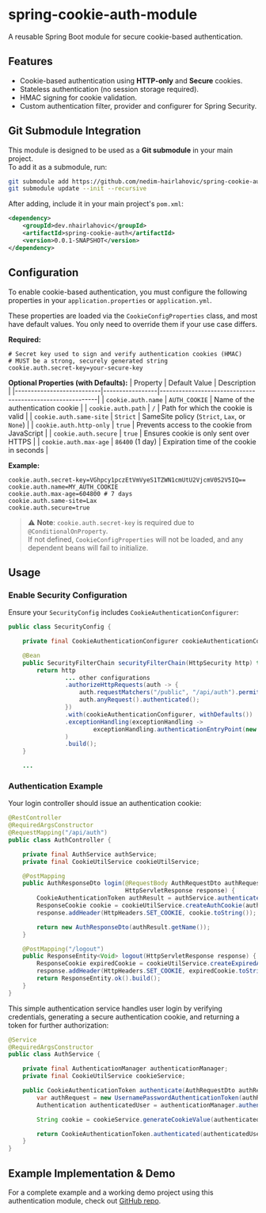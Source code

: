 # spring-cookie-auth-module

A reusable Spring Boot module for secure cookie-based authentication.

## Features
- Cookie-based authentication using **HTTP-only** and **Secure** cookies.
- Stateless authentication (no session storage required).
- HMAC signing for cookie validation.
- Custom authentication filter, provider and configurer for Spring Security.

## Git Submodule Integration

This module is designed to be used as a **Git submodule** in your main project.  
To add it as a submodule, run:

```sh
git submodule add https://github.com/nedim-hairlahovic/spring-cookie-auth-module.git <folder-name>
git submodule update --init --recursive
```

After adding, include it in your main project's  `pom.xml`:
```xml
<dependency>
    <groupId>dev.nhairlahovic</groupId>
    <artifactId>spring-cookie-auth</artifactId>
    <version>0.0.1-SNAPSHOT</version>
</dependency>
```
## Configuration

To enable cookie-based authentication, you must configure the following properties in your `application.properties` or `application.yml`.

These properties are loaded via the `CookieConfigProperties` class, and most have default values. You only need to override them if your use case differs.

**Required:**
```properties
# Secret key used to sign and verify authentication cookies (HMAC)
# MUST be a strong, securely generated string
cookie.auth.secret-key=your-secure-key
```

**Optional Properties (with Defaults):**
| Property                  | Default Value   | Description                                              |
|---------------------------|-----------------|----------------------------------------------------------|
| `cookie.auth.name`        | `AUTH_COOKIE`    | Name of the authentication cookie                        |
| `cookie.auth.path`        | `/`              | Path for which the cookie is valid                       |
| `cookie.auth.same-site`   | `Strict`         | SameSite policy (`Strict`, `Lax`, or `None`)             |
| `cookie.auth.http-only`   | `true`           | Prevents access to the cookie from JavaScript            |
| `cookie.auth.secure`      | `true`           | Ensures cookie is only sent over HTTPS                   |
| `cookie.auth.max-age`     | `86400` (1 day)  | Expiration time of the cookie in seconds                 |

**Example:**
```properties
cookie.auth.secret-key=VGhpcy1pczEtVmVyeS1TZWN1cmUtU2VjcmV0S2V5IQ==
cookie.auth.name=MY_AUTH_COOKIE
cookie.auth.max-age=604800 # 7 days
cookie.auth.same-site=Lax
cookie.auth.secure=true
```

> ⚠️ **Note**: `cookie.auth.secret-key` is required due to `@ConditionalOnProperty`.  
> If not defined, `CookieConfigProperties` will not be loaded, and any dependent beans will fail to initialize.

## Usage

### Enable Security Configuration

Ensure your `SecurityConfig` includes `CookieAuthenticationConfigurer`:
```java
public class SecurityConfig {

    private final CookieAuthenticationConfigurer cookieAuthenticationConfigurer;

    @Bean
    public SecurityFilterChain securityFilterChain(HttpSecurity http) throws Exception {
        return http
                ... other configurations
                .authorizeHttpRequests(auth -> {
                    auth.requestMatchers("/public", "/api/auth").permitAll();
                    auth.anyRequest().authenticated();
                })
                .with(cookieAuthenticationConfigurer, withDefaults())
                .exceptionHandling(exceptionHandling ->
                        exceptionHandling.authenticationEntryPoint(new DefaultAuthenticationEntryPoint()) // Add default exception for unauthorized requests
                )
                .build();
    }

    ...
```

### Authentication Example

Your login controller should issue an authentication cookie:
```java
@RestController
@RequiredArgsConstructor
@RequestMapping("/api/auth")
public class AuthController {

    private final AuthService authService;
    private final CookieUtilService cookieUtilService;

    @PostMapping
    public AuthResponseDto login(@RequestBody AuthRequestDto authRequest,
                                 HttpServletResponse response) {
        CookieAuthenticationToken authResult = authService.authenticate(authRequest);
        ResponseCookie cookie = cookieUtilService.createAuthCookie(authResult.getCookie());
        response.addHeader(HttpHeaders.SET_COOKIE, cookie.toString());

        return new AuthResponseDto(authResult.getName());
    }

    @PostMapping("/logout")
    public ResponseEntity<Void> logout(HttpServletResponse response) {
        ResponseCookie expiredCookie = cookieUtilService.createExpiredAuthCookie();
        response.addHeader(HttpHeaders.SET_COOKIE, expiredCookie.toString());
        return ResponseEntity.ok().build();
    }
}
```

This simple authentication service handles user login by verifying credentials, generating a secure authentication cookie, and returning a token for further authorization:
```java
@Service
@RequiredArgsConstructor
public class AuthService {

    private final AuthenticationManager authenticationManager;
    private final CookieUtilService cookieService;

    public CookieAuthenticationToken authenticate(AuthRequestDto authRequestDto) {
        var authRequest = new UsernamePasswordAuthenticationToken(authRequestDto.username(), authRequestDto.password());
        Authentication authenticatedUser = authenticationManager.authenticate(authRequest);

        String cookie = cookieService.generateCookieValue(authenticatedUser.getName());

        return CookieAuthenticationToken.authenticated(authenticatedUser.getName(), cookie);
    }
}
```

## Example Implementation & Demo

For a complete example and a working demo project using this authentication module, check out [GitHub repo](https://github.com/nedim-hairlahovic/spring-cookie-auth-demo).
